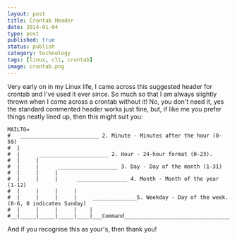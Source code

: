```yaml
--- 
layout: post 
title: Crontab Header
date: 2014-01-04
type: post 
published: true 
status: publish
category: technology
tags: [linux, cli, crontab]
image: crontab.png
---
```


Very early on in my Linux life, I came across this suggested header for
crontab and I've used it ever since. So much so that I am always
slightly thrown when I come across a crontab without it! No, you don't
need it, yes the standard commented header works just fine, but, if like
me you prefer things neatly lined up, then this might suit you:

<!--more-->

    MAILTO=
    #   _________________________ 2. Minute - Minutes after the hour (0-59)
    #  |
    #  |      ______________________ 2. Hour - 24-hour format (0-23).
    #  |     |
    #  |     |      ___________________ 3. Day - Day of the month (1-31)
    #  |     |     |
    #  |     |     |      ________________ 4. Month - Month of the year (1-12)
    #  |     |     |     |
    #  |     |     |     |     ______________5. Weekday - Day of the week. (0-6, 0 indicates Sunday)
    #  |     |     |     |    |
    #__|_____|_____|_____|____|___Command_____________________________________________________________

And if you recognise this as your's, then thank you!

